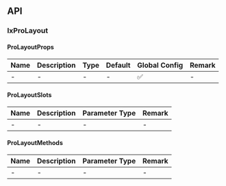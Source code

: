 ## API

### IxProLayout

#### ProLayoutProps

| Name | Description | Type | Default | Global Config | Remark |
| --- | --- | --- | --- | --- | --- |
| - | - | - | - | ✅ | - |

#### ProLayoutSlots

| Name | Description | Parameter Type | Remark |
| --- | --- | --- | --- |
| - | - | - | - |

#### ProLayoutMethods

| Name | Description | Parameter Type | Remark |
| --- | --- | --- | --- |
| - | - | - | - |

